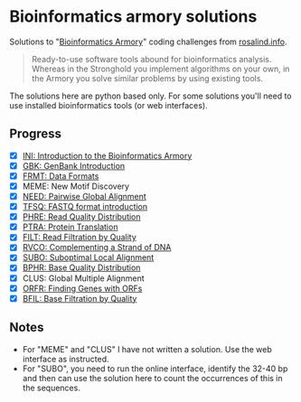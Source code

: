 # Bioinformatics armory solutions

Solutions to "[Bioinformatics Armory]" coding challenges from [rosalind.info].

> Ready-to-use software tools abound for bioinformatics analysis. Whereas in the
> Stronghold you implement algorithms on your own, in the Armory you solve
> similar problems by using existing tools.

The solutions here are python based only. For some solutions you'll need
to use installed bioinformatics tools (or web interfaces).

## Progress

- [x] [INI: Introduction to the Bioinformatics Armory](ini.py)
- [x] [GBK: GenBank Introduction](gbk.py)
- [x] [FRMT: Data Formats](frmt.py)
- [x] MEME: New Motif Discovery
- [x] [NEED: Pairwise Global Alignment](need.py)
- [x] [TFSQ: FASTQ format introduction](tfsq.py)
- [x] [PHRE: Read Quality Distribution](phre.py)
- [x] [PTRA: Protein Translation](ptra.py)
- [x] [FILT: Read Filtration by Quality](filt.py)
- [x] [RVCO: Complementing a Strand of DNA](rvco.py)
- [x] [SUBO: Suboptimal Local Alignment](subo.py)
- [x] [BPHR: Base Quality Distribution](bphr.py)
- [x] CLUS: Global Multiple Alignment
- [x] [ORFR: Finding Genes with ORFs](orfr.py)
- [x] [BFIL: Base Filtration by Quality](bfil.py)

## Notes

* For "MEME" and "CLUS" I have not written a solution. Use the web interface as
  instructed.
* For "SUBO", you need to run the online interface, identify the 32-40 bp and
  then can use the solution here to count the occurrences of this in
  the sequences.

[Bioinformatics Armory]: https://rosalind.info/problems/list-view/?location=bioinformatics-armory
[rosalind.info]: https://rosalind.info
